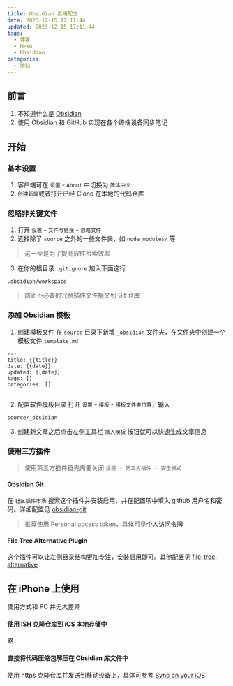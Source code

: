 ```yaml
---
title: Obsidian 食用配方
date: 2023-12-15 17:11:44
updated: 2023-12-15 17:11:44
tags:
  - 博客
  - Hexo
  - Obsidian
categories:
  - 随记
---
```

## 前言
1. 不知道什么是 [Obsidian](https://obsidian.md/) 
2. 使用 Obsidian 和 GitHub 实现在各个终端设备同步笔记
## 开始
### 基本设置
1. 客户端可在 `设置` - `About` 中切换为 `简体中文` 
2. `创建新库`或者打开已经 Clone 在本地的代码仓库
### 忽略非关键文件
1. 打开 `设置` - `文件与链接` - `忽略文件`
2. 选择除了 `source` 之外的一些文件夹，如 `node_modules/` 等
>这一步是为了提高软件检索效率
3.  在你的根目录 `.gitignore` 加入下面这行
```
.obsidian/workspace
```
>防止不必要的冗余插件文件提交到 Git 仓库
### 添加 Obsidian 模板
1. 创建模板文件
在 `source` 目录下新增 `_obsidian` 文件夹，在文件夹中创建一个模板文件 `template.md`
```
---
title: {{title}}
date: {{date}}
updated: {{date}}
tags: []
categories: []
---
```
2. 配置软件模板目录
打开 `设置` - `模板` - `模板文件夹位置`，输入
```
source/_obsidian
```
3. 创建新文章之后点击左侧工具栏 `插入模板` 按钮就可以快速生成文章信息
### 使用三方插件
>使用第三方插件首先需要关闭 `设置 - 第三方插件 - 安全模式`
#### Obsidian Git
在 `社区插件市场` 搜索这个插件并安装启用，并在配置项中填入 github 用户名和密码。详细配置见 [obsidian-git](https://github.com/denolehov/obsidian-git)
>推荐使用 Personal access token，具体可见[个人访问令牌](https://docs.github.com/zh/authentication/keeping-your-account-and-data-secure/managing-your-personal-access-tokens#keeping-your-personal-access-tokens-secure)
#### File Tree Alternative Plugin
这个插件可以让左侧目录结构更加专注，安装启用即可。其他配置见 [file-tree-alternative](https://github.com/ozntel/file-tree-alternative)
## 在 iPhone 上使用
使用方式和 PC 并无大差异
#### 使用 ISH 克隆仓库到 iOS 本地存储中
略
#### 直接将代码压缩包解压在 Obsidian 库文件中
使用 https 克隆仓库并发送到移动设备上，具体可参考 [Sync on your iOS](https://forum.obsidian.md/t/obsidian-git-sync-on-your-ios-without-any-extra-app/60639) 